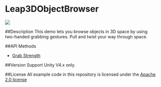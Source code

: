 Leap3DObjectBrowser
=====

<img src="https://leapmotion-leapdev-production.s3.amazonaws.com/uploads/library/thumbnail_image/4dcdf483-c754-480b-83f3-c94e7d9e056f.jpg">

##Description
This demo lets you browse objects in 3D space by using two-handed grabbing gestures. Pull and twist your way through space.

##API Methods
* [Grab Strength](https://developer.leapmotion.com/documentation/skeletal/csharp/api/Leap.Hand.html#grabStrength)

##Version Support
Unity V4.x only. 

##License
All example code in this repository is licensed under the [Apache 2.0 license](http://www.apache.org/licenses/LICENSE-2.0.html)

